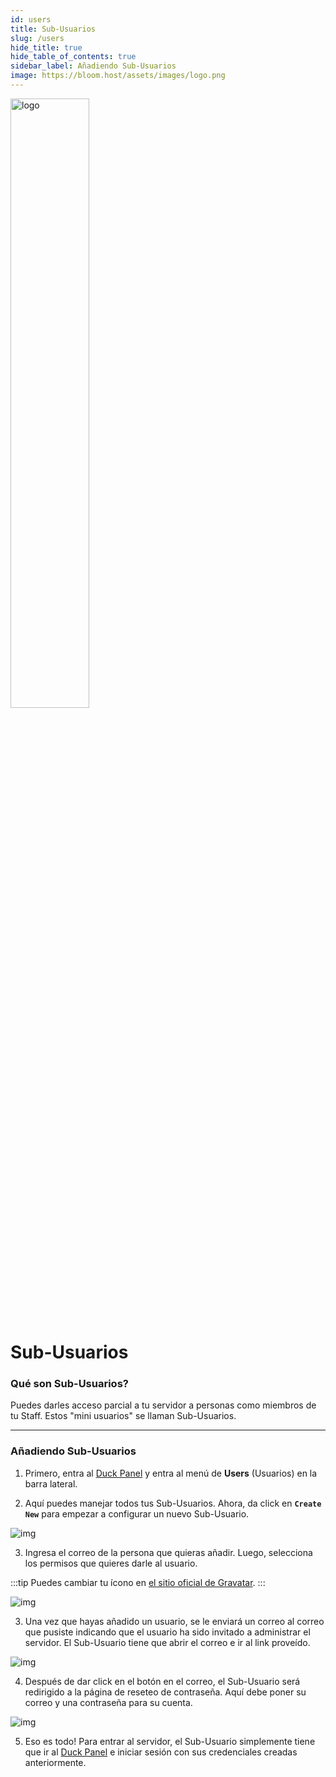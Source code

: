 ```yaml
---
id: users
title: Sub-Usuarios
slug: /users
hide_title: true
hide_table_of_contents: true
sidebar_label: Añadiendo Sub-Usuarios
image: https://bloom.host/assets/images/logo.png
---
```


<div class="text--center">
<img src="https://bloom.host/logo-white.svg" alt="logo" height="50%" width="50%"/>
<h1>Sub-Usuarios</h1>
</div>

### Qué son Sub-Usuarios?
Puedes darles acceso parcial a tu servidor a personas como miembros de tu Staff. Estos "mini usuarios" se llaman Sub-Usuarios.

---

### Añadiendo Sub-Usuarios

1. Primero, entra al [Duck Panel](https://mc.bloom.host/) y entra al menú de **Users** (Usuarios) en la barra lateral.

2. Aquí puedes manejar todos tus Sub-Usuarios. Ahora, da click en **`Create New`** para empezar a configurar un nuevo Sub-Usuario.

<div class="text--center"><img src={require('../../../../../static/imgs/using_the_panel/users/1.png').default} alt="img"/></div>

3. Ingresa el correo de la persona que quieras añadir. Luego, selecciona los permisos que quieres darle al usuario.

:::tip 
Puedes cambiar tu ícono en [el sitio oficial de Gravatar](https://en.gravatar.com/).
:::

<div class="text--center"><img src={require('../../../../../static/imgs/using_the_panel/users/2.png').default} alt="img"/></div>

3. Una vez que hayas añadido un usuario, se le enviará un correo al correo que pusiste indicando que el usuario ha sido 
invitado a administrar el servidor. El Sub-Usuario tiene que abrir el correo e ir al link proveído.

<div class="text--center"><img src={require('../../../../../static/imgs/using_the_panel/users/3.png').default} alt="img"/></div>

4. Después de dar click en el botón en el correo, el Sub-Usuario será redirigido a la página de reseteo de contraseña. 
Aquí debe poner su correo y una contraseña para su cuenta.
<div class="text--center"><img src={require('../../../../../static/imgs/using_the_panel/users/4.png').default} alt="img"/></div>

5. Eso es todo! Para entrar al servidor, el Sub-Usuario simplemente tiene que ir al [Duck Panel](https://mc.bloom.host/)
e iniciar sesión con sus credenciales creadas anteriormente.

